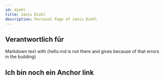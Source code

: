 ```yaml
---
id: diehl
title: Janis Diehl
description: Personal Page of Janis Diehl
---
```


## Verantwortlich für

Markdown text with (hello.md is not there and gives because of that errors in the building)

## Ich bin noch ein Anchor link